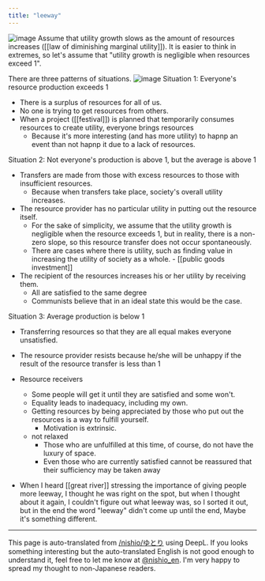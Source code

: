 ```yaml
---
title: "leeway"
---
```


![image](https://gyazo.com/5009c2b0d688e2f3a2d3ca748db9ef1b/thumb/1000)
Assume that utility growth slows as the amount of resources increases ([[law of diminishing marginal utility]]).
It is easier to think in extremes, so let's assume that "utility growth is negligible when resources exceed 1".

There are three patterns of situations.
![image](https://gyazo.com/ee5ebebbd5fe5153afe117844695c1fd/thumb/1000)
Situation 1: Everyone's resource production exceeds 1
- There is a surplus of resources for all of us.
- No one is trying to get resources from others.
- When a project ([[festival]]) is planned that temporarily consumes resources to create utility, everyone brings resources
    - Because it's more interesting (and has more utility) to hapnp an event than not hapnp it due to a lack of resources.

Situation 2: Not everyone's production is above 1, but the average is above 1
- Transfers are made from those with excess resources to those with insufficient resources.
    - Because when transfers take place, society's overall utility increases.
- The resource provider has no particular utility in putting out the resource itself.
    - For the sake of simplicity, we assume that the utility growth is negligible when the resource exceeds 1, but in reality, there is a non-zero slope, so this resource transfer does not occur spontaneously.
    - There are cases where there is utility, such as finding value in increasing the utility of society as a whole.
            - [[public goods investment]]
- The recipient of the resources increases his or her utility by receiving them.
    - All are satisfied to the same degree
    - Communists believe that in an ideal state this would be the case.

Situation 3: Average production is below 1
- Transferring resources so that they are all equal makes everyone unsatisfied.
- The resource provider resists because he/she will be unhappy if the result of the resource transfer is less than 1
- Resource receivers
    - Some people will get it until they are satisfied and some won't.
    - Equality leads to inadequacy, including my own.
    - Getting resources by being appreciated by those who put out the resources is a way to fulfill yourself.
        - Motivation is extrinsic.
    - not relaxed
        - Those who are unfulfilled at this time, of course, do not have the luxury of space.
        - Even those who are currently satisfied cannot be reassured that their sufficiency may be taken away

- When I heard [[great river]] stressing the importance of giving people more leeway, I thought he was right on the spot, but when I thought about it again, I couldn't figure out what leeway was, so I sorted it out, but in the end the word "leeway" didn't come up until the end, Maybe it's something different.
---
This page is auto-translated from [/nishio/ゆとり](https://scrapbox.io/nishio/ゆとり) using DeepL. If you looks something interesting but the auto-translated English is not good enough to understand it, feel free to let me know at [@nishio_en](https://twitter.com/nishio_en). I'm very happy to spread my thought to non-Japanese readers.